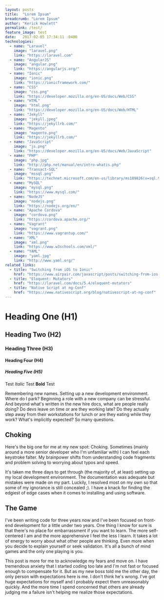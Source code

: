 ```yaml
---
layout: posts
title:  "Lorem Ipsum"
breadcrumb: "Lorem Ipsum"
author: "Kerick Howlett"
permalink: /test/
feature_image: test
date:   2017-02-05 17:34:11 -0400
technologies:
  - name: "Laravel"
    image: "laravel.png"
    link: "https://laravel.com"
  - name: "AngularJS"
    image: "angular.png"
    link: "https://angularjs.org/"
  - name: "Ionic"
    image: "ionic.png"
    link: "https://ionicframework.com/"
  - name: "CSS"
    image: "css.png"
    link: "https://developer.mozilla.org/en-US/docs/Web/CSS"
  - name: "HTML"
    image: "html.png"
    link: "https://developer.mozilla.org/en-US/docs/Web/HTML"
  - name: "Jekyll"
    image: "jekyll.jpeg"
    link: "https://jekyllrb.com/"
  - name: "Magento"
    image: "magento.png"
    link: "https://jekyllrb.com/"
  - name: "JavaScript"
    image: "js.png"
    link: "https://developer.mozilla.org/en-US/docs/Web/JavaScript"
  - name: "PHP"
    image: "php.jpg"
    link: "http://php.net/manual/en/intro-whatis.php"
  - name: "Transact-SQL"
    image: "mssql.png"
    link: "https://technet.microsoft.com/en-us/library/ms189826(v=sql.90).aspx"
  - name: "MySQL"
    image: "mysql.png"
    link: "https://www.mysql.com/"
  - name: "NodeJS"
    image: "nodejs.png"
    link: "https://nodejs.org/en/"
  - name: "Apache Cordova"
    image: "cordova.png"
    link: "https://cordova.apache.org/"
  - name: "Vagrant"
    image: "vagrant.png"
    link: "https://www.vagrantup.com/"
  - name: "XML"
    image: "xml.png"
    link: "https://www.w3schools.com/xml/"
  - name: "YAML"
    image: "yaml.jpg"
    link: "http://www.yaml.org/"
related_links:
  - title: "Switching from iOS to Ionic"
    href: "https://www.airpair.com/javascript/posts/switching-from-ios-to-ionic"
  - title: "Eloquent: Mutators"
    href: "https://laravel.com/docs/5.4/eloquent-mutators"
  - title: "Native Script at ng-Conf"
    href: "https://www.nativescript.org/blog/nativescript-at-ng-conf"
---
```


# Heading One (H1)

## Heading Two (H2)

### Heading Three (H3)

#### Heading Four (H4)

##### Heading Five (H5)

Test *Italic* Test **Bold** Test

Remembering new names. Setting up a new development environment. Where do I park? Beginning a role with a new company can be stressful. And beyond what's written in the new hire docs, what are people really doing? Do devs leave on time or are they working late? Do they actually step away from their workstations for lunch or are they eating while they work? What's implicitly expected? So many questions.

## Choking

Here's the big one for me at my new spot: Choking. Sometimes (mainly around a more senior developer who I'm unfamiliar with) I can feel each keystroke falter. My brainpower shifts from understanding code fragments and problem solving to worrying about typos and speed.

It's taken me three days to get through (the majority of, at least) setting up my local development environment. The documentation was adequate but mistakes were made on my part. Luckily, I resolved most on my own so that some of my ignorance is still concealed ;). I have a knack for finding the edgiest of edge cases when it comes to installing and using software.

## The Game

I've been writing code for three years now and I've been focused on front-end development for a little under two years. One thing I know for sure is that there's no place for embarrassment if you want to learn. The more self-centered I am and the more apprehensive I feel the less I learn. It takes a lot of energy to worry about what other people are thinking. Even more when you decide to explain yourself or seek validation. It's all a bunch of mind games and the only one playing is you.

This post is more for me to acknowledge my fears and move on. I have tremendous anxiety that I started coding too late and I'm not fast or focused enough to compensate for it. But as my new boss told me the other day, the only person with expectations here is me. I don't think he's wrong. I've got huge expectations for myself and I probably expect them unreasonably quickly. And the more time I spend concerned that others are already judging me a failure isn't helping me realize those expectations.
